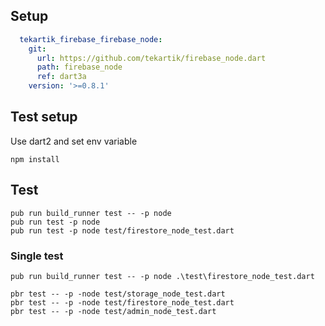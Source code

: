 ## Setup

```yaml
  tekartik_firebase_firebase_node:
    git:
      url: https://github.com/tekartik/firebase_node.dart
      path: firebase_node
      ref: dart3a
    version: '>=0.8.1'
```
## Test setup

 Use dart2 and set env variable
    
    npm install
    
## Test

    pub run build_runner test -- -p node
    pub run test -p node
    pub run test -p node test/firestore_node_test.dart

### Single test

    pub run build_runner test -- -p node .\test\firestore_node_test.dart

    pbr test -- -p -node test/storage_node_test.dart
    pbr test -- -p -node test/firestore_node_test.dart
    pbr test -- -p -node test/admin_node_test.dart